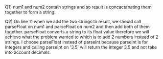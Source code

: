 Q1) num1 and num2 contain strings and so result is concactanating them together to form a string.

Q2) On line 11 when we add the two strings to result, we should call parseFloat on num1 and parseFloat on num2 and then add both of them together. parseFloat converts a string to its float value therefore we will achieve what the problem wanted to which is to add 2 numbers instead of 2 strings. I choose parseFloat instead of parseInt because parseInt is for integers and calling parseInt on '3.5' will return the integer 3.5 and not take into account decimals.